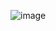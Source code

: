 ![image](https://github.com/Nur-Adnan/TrendLine/assets/56475820/e4404b12-6261-4bc6-8455-29f1c328561d)
